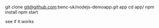 


git clone git@github.com:benc-uk/nodejs-demoapp.git app
cd app/
npm install
npm start

see if it works
